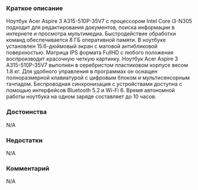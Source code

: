 ### **Краткое описание**
Ноутбук Acer Aspire 3 A315-510P-35V7 с процессором Intel Core i3-N305 подходит для редактирования документов, поиска информации в интернете и просмотра мультимедиа. Быстродействие обработки команд обеспечивается 8 ГБ оперативной памяти. В ноутбуке установлен 15.6-дюймовый экран с матовой антибликовой поверхностью. Матрица IPS формата FullHD с любого положения воспроизводит красочную четкую картинку.  Ноутбук Acer Aspire 3 A315-510P-35V7 выполнен в серебристом пластиковом корпусе весом 1.8 кг. Для удобного управления в программах он оснащен полноразмерной клавиатурой с цифровым блоком и мультисенсорным тачпадом. Беспроводная синхронизация с устройствами доступна с помощью интерфейсов Bluetooth 5.2 и Wi-Fi 6. Время автономной работы ноутбука на одном заряде составляет до 10 часов.

### **Достоинства**
N/A

### **Недостатки**
N/A

### **Комментарий**
N/A
